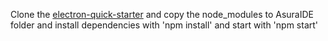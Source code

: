 Clone the <a href="https://github.com/electron/electron-quick-start">electron-quick-starter</a> and copy the node_modules to AsuraIDE folder and install dependencies with 'npm install' and start with 'npm start'
